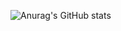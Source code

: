 ![Anurag's GitHub stats](https://github-readme-stats.vercel.app/api?username=brunobrigidovilanova&show_icons=true&theme=radical)
